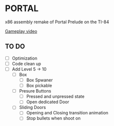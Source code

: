# PORTAL
x86 assembly remake of Portal Prelude on the TI-84

[Gameplay video](https://www.youtube.com/watch?v=_Jzx6a65RVc&t=4s)

## TO DO 
- [ ] Optimization
- [ ] Code clean up
- [ ] Add Level 5 -> 10
    - [ ] Box
        - [ ] Box Spwaner
        - [ ] Box pickable
    - [ ] Presure Buttons
        - [ ] Pressed and unpressed state
        - [ ] Open dedicated Door
    - [ ] Sliding Doors
        - [ ] Opening and Closing transition animation
        - [ ] Stop bullets when shoot on
